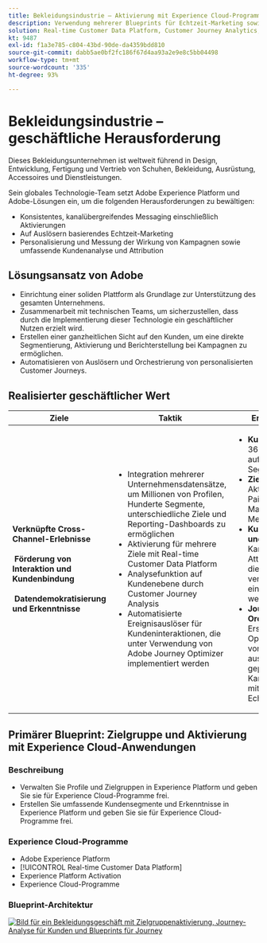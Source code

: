 ```yaml
---
title: Bekleidungsindustrie – Aktivierung mit Experience Cloud-Programmen
description: Verwendung mehrerer Blueprints für Echtzeit-Marketing sowie kanalübergreifende Aktivierung und Analyse.
solution: Real-time Customer Data Platform, Customer Journey Analytics, Journey Orchestration
kt: 9487
exl-id: f1a3e785-c804-43bd-90de-da4359bdd810
source-git-commit: dabb5ae0bf2fc186f67d4aa93a2e9e8c5bb04498
workflow-type: tm+mt
source-wordcount: '335'
ht-degree: 93%

---
```


# Bekleidungsindustrie – geschäftliche Herausforderung

Dieses Bekleidungsunternehmen ist weltweit führend in Design, Entwicklung, Fertigung und Vertrieb von Schuhen, Bekleidung, Ausrüstung, Accessoires und Dienstleistungen.

Sein globales Technologie-Team setzt Adobe Experience Platform und Adobe-Lösungen ein, um die folgenden Herausforderungen zu bewältigen:

* Konsistentes, kanalübergreifendes Messaging einschließlich Aktivierungen
* Auf Auslösern basierendes Echtzeit-Marketing
* Personalisierung und Messung der Wirkung von Kampagnen sowie umfassende Kundenanalyse und Attribution

## Lösungsansatz von Adobe

* Einrichtung einer soliden Plattform als Grundlage zur Unterstützung des gesamten Unternehmens.
* Zusammenarbeit mit technischen Teams, um sicherzustellen, dass durch die Implementierung dieser Technologie ein geschäftlicher Nutzen erzielt wird.
* Erstellen einer ganzheitlichen Sicht auf den Kunden, um eine direkte Segmentierung, Aktivierung und Berichterstellung bei Kampagnen zu ermöglichen.
* Automatisieren von Auslösern und Orchestrierung von personalisierten Customer Journeys.

## Realisierter geschäftlicher Wert

| Ziele | Taktik | Erzielter Wert |
|---|---|---|
| **Verknüpfte Cross-Channel-Erlebnisse **<br></br>** Förderung von Interaktion und Kundenbindung **<br></br>** Datendemokratisierung und Erkenntnisse**</ul> | <ul><li>Integration mehrerer Unternehmensdatensätze, um Millionen von Profilen, Hunderte Segmente, unterschiedliche Ziele und Reporting-Dashboards zu ermöglichen</li><li>Aktivierung für mehrere Ziele mit Real-time Customer Data Platform</li><li>Analysefunktion auf Kundenebene durch Customer Journey Analysis</li><li>Automatisierte Ereignisauslöser für Kundeninteraktionen, die unter Verwendung von Adobe Journey Optimizer implementiert werden</li></ul> | <ul><li><strong> Kundenprofil: </strong>360-Grad-Sicht auf die Kunden zur Segmentierung</li><li><strong>Zielaktivierungen: </strong>Aktivierung auf Paid-Media-, E-Mail- und Social-Media-Plattformen</li><li><strong>Kundenanalyse und Attribution: </strong>Kanalübergreifende Attributionsanalyse, die sofort verfügbar ist und einfach verteilt werden kann<li><strong>Journey Orchestration: </strong> Erstellen und Operationalisieren von automatisch ausgelösten und geplanten Kampagnen mithilfe von Echtzeit-Kontext</li></ul> |

## Primärer Blueprint: Zielgruppe und Aktivierung mit Experience Cloud-Anwendungen

### Beschreibung

<ul><li>Verwalten Sie Profile und Zielgruppen in Experience Platform und geben Sie sie für Experience Cloud-Programme frei.</li><li>Erstellen Sie umfassende Kundensegmente und Erkenntnisse in Experience Platform und geben Sie sie für Experience Cloud-Programme frei.</li></ul>

### Experience Cloud-Programme

<ul><li>Adobe Experience Platform</li><li>[!UICONTROL Real-time Customer Data Platform]</li><li>Experience Platform Activation</li><li>Experience Cloud-Programme</li></ul>

### Blueprint-Architektur

<a href="https://experienceleague.adobe.com/docs/blueprints-learn/architecture/audience-activation/platform-and-applications.html?lang=de"><img alt="Bild für ein Bekleidungsgeschäft mit Zielgruppenaktivierung, Journey-Analyse für Kunden und Blueprints für Journey" src="https://experienceleague.adobe.com/docs/blueprints-learn/assets/aep+apps_vertical.svg?lang=en" class="modal-image"/></a>
